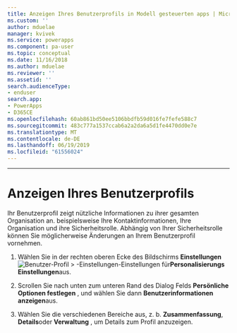 ```yaml
---
title: Anzeigen Ihres Benutzerprofils in Modell gesteuerten apps | MicrosoftDocs
ms.custom: ''
author: mduelae
manager: kvivek
ms.service: powerapps
ms.component: pa-user
ms.topic: conceptual
ms.date: 11/16/2018
ms.author: mduelae
ms.reviewer: ''
ms.assetid: ''
search.audienceType:
- enduser
search.app:
- PowerApps
- D365CE
ms.openlocfilehash: 60ab861bd50ee5106bbdfb59d016fe7fefe588c7
ms.sourcegitcommit: 483c777a1537ccab6a2a2da6a5d1fe4470dd0e7e
ms.translationtype: MT
ms.contentlocale: de-DE
ms.lasthandoff: 06/19/2019
ms.locfileid: "61556024"
---
```

---
# <a name="view-your-user-profile"></a>Anzeigen Ihres Benutzerprofils  


Ihr Benutzerprofil zeigt nützliche Informationen zu ihrer gesamten Organisation an. beispielsweise Ihre Kontaktinformationen, Ihre Organisation und ihre Sicherheitsrolle. Abhängig von Ihrer Sicherheitsrolle können Sie möglicherweise Änderungen an Ihrem Benutzerprofil vornehmen.  
  
1. Wählen Sie in der rechten oberen Ecke des Bildschirms **Einstellungen** ![Benutzer-](media/user-profile-settings-button.gif)Profil > -Einstellungen-Einstellungen für**Personalisierungs Einstellungen**aus.  
 
2. Scrollen Sie nach unten zum unteren Rand des Dialog Felds **Persönliche Optionen festlegen** , und wählen Sie dann **Benutzerinformationen anzeigen**aus.  
  
3. Wählen Sie die verschiedenen Bereiche aus, z. b. **Zusammenfassung**, **Details**oder **Verwaltung** , um Details zum Profil anzuzeigen. 
  
